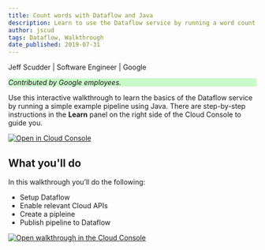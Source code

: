 ```yaml
---
title: Count words with Dataflow and Java
description: Learn to use the Dataflow service by running a word count example in Java.
author: jscud
tags: Dataflow, Walkthrough
date_published: 2019-07-31
---
```


Jeff Scudder | Software Engineer | Google

<p style="background-color:#CAFACA;"><i>Contributed by Google employees.</i></p>

Use this interactive walkthrough to learn the basics of the Dataflow service by
running a simple example pipeline using Java. There are step-by-step 
instructions in the **Learn** panel on the right side of the Cloud Console to 
guide you.

[![Open in Cloud Console](https://walkthroughs.googleusercontent.com/tutorial/resources/open-in-console-button.svg)](https://console.cloud.google.com/getting-started?walkthrough_tutorial_id=java_dataflow_quickstart)

## What you'll do

In this walkthrough you’ll do the following:

* Setup Dataflow
* Enable relevant Cloud APIs
* Create a pipleine
* Publish pipeline to Dataflow

[![Open walkthrough in the Cloud Console](https://storage.googleapis.com/gcp-community/tutorials/java_dataflow_quickstart/tutorial.png)](https://console.cloud.google.com/getting-started?walkthrough_tutorial_id=java_dataflow_quickstart)